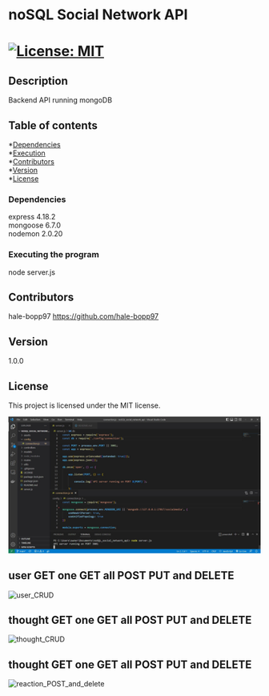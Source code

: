 
    
# noSQL Social Network API
# [![License: MIT](https://img.shields.io/badge/License-MIT-yellow.svg)](https://opensource.org/licenses/MIT)

## Description
Backend API running mongoDB

## Table of contents
*[Dependencies](#dependencies)  
*[Execution](#installation)  
*[Contributors](#contributors)  
*[Version](#version)  
*[License](#license)  

### Dependencies
express 4.18.2  
mongoose 6.7.0   
nodemon 2.0.20  

### Executing the program
node server.js

## Contributors
hale-bopp97 https://github.com/hale-bopp97

## Version
1.0.0

## License
This project is licensed under the MIT license.

![screencap](https://github.com/hale-bopp97/noSQL_social_network_api/blob/main/assets/Capture.JPG?raw=true)

## user GET one GET all POST PUT and DELETE

![user_CRUD](https://github.com/hale-bopp97/noSQL_social_network_api/blob/main/assets/Untitled_%20Oct%2025,%202022%2010_55%20PM.gif?raw=true)

## thought GET one GET all POST PUT and DELETE

![thought_CRUD](https://github.com/hale-bopp97/noSQL_social_network_api/blob/main/assets/Untitled_%20Oct%2026%2C%202022%2010_56%20PM.gif)

## thought GET one GET all POST PUT and DELETE

![reaction_POST_and_delete]()